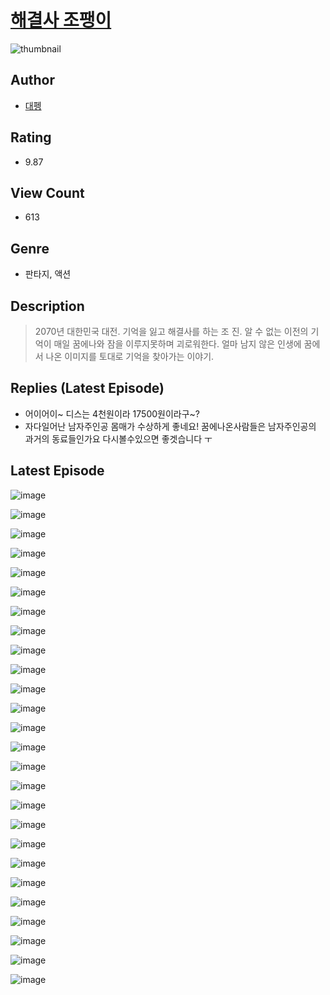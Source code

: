 # [해결사 조팽이](https://comic.naver.com/challenge/list?titleId=810774)
![thumbnail](https://image-comic.pstatic.net/user_contents_data/challenge_comic/2023/05/24/317519/upload_3544389206098142265_480x623.jpeg)

## Author
- [대펭](https://comic.naver.com/artistTitle?id=317519)

## Rating
- 9.87

## View Count
- 613

## Genre
- 판타지, 액션

## Description
> 2070년 대한민국 대전. 기억을 잃고 해결사를 하는 조 진. 알 수 없는 이전의 기억이 매일 꿈에나와 잠을 이루지못하며 괴로워한다. 얼마 남지 않은 인생에 꿈에서 나온 이미지를 토대로 기억을 찾아가는 이야기.

## Replies (Latest Episode)
- 어이어이~ 디스는 4천원이라 17500원이라구~?
- 자다일어난 남자주인공 몸매가 수상하게 좋네요! 꿈에나온사람들은 남자주인공의 과거의 동료들인가요 다시볼수있으면 좋겟습니다 ㅜ

## Latest Episode
![image](https://image-comic.pstatic.net/user_contents_data/challenge_comic/2023/05/24/317519/upload_3906362718925762658.jpeg)

![image](https://image-comic.pstatic.net/user_contents_data/challenge_comic/2023/05/24/317519/upload_4062919091637204068.jpeg)

![image](https://image-comic.pstatic.net/user_contents_data/challenge_comic/2023/05/24/317519/upload_3919649239766283873.jpeg)

![image](https://image-comic.pstatic.net/user_contents_data/challenge_comic/2023/05/24/317519/upload_7363440611970988130.jpeg)

![image](https://image-comic.pstatic.net/user_contents_data/challenge_comic/2023/05/24/317519/upload_4050197527291770980.jpeg)

![image](https://image-comic.pstatic.net/user_contents_data/challenge_comic/2023/05/24/317519/upload_7147548385713665329.jpeg)

![image](https://image-comic.pstatic.net/user_contents_data/challenge_comic/2023/05/24/317519/upload_7378645733393785143.jpeg)

![image](https://image-comic.pstatic.net/user_contents_data/challenge_comic/2023/05/24/317519/upload_3978710588328326964.jpeg)

![image](https://image-comic.pstatic.net/user_contents_data/challenge_comic/2023/05/24/317519/upload_7075214823699801697.jpeg)

![image](https://image-comic.pstatic.net/user_contents_data/challenge_comic/2023/05/24/317519/upload_3990812904272258356.jpeg)

![image](https://image-comic.pstatic.net/user_contents_data/challenge_comic/2023/05/24/317519/upload_3906367323982947383.jpeg)

![image](https://image-comic.pstatic.net/user_contents_data/challenge_comic/2023/05/24/317519/upload_3979321015719703601.jpeg)

![image](https://image-comic.pstatic.net/user_contents_data/challenge_comic/2023/05/24/317519/upload_3775816629684888886.jpeg)

![image](https://image-comic.pstatic.net/user_contents_data/challenge_comic/2023/05/24/317519/upload_7234578918709735780.jpeg)

![image](https://image-comic.pstatic.net/user_contents_data/challenge_comic/2023/05/24/317519/upload_4135824400516867127.jpeg)

![image](https://image-comic.pstatic.net/user_contents_data/challenge_comic/2023/05/24/317519/upload_4063996608653767782.jpeg)

![image](https://image-comic.pstatic.net/user_contents_data/challenge_comic/2023/05/24/317519/upload_3546692670861949285.jpeg)

![image](https://image-comic.pstatic.net/user_contents_data/challenge_comic/2023/05/24/317519/upload_3474919875199381814.jpeg)

![image](https://image-comic.pstatic.net/user_contents_data/challenge_comic/2023/05/24/317519/upload_7293355511711347255.jpeg)

![image](https://image-comic.pstatic.net/user_contents_data/challenge_comic/2023/05/24/317519/upload_4121132537184544055.jpeg)

![image](https://image-comic.pstatic.net/user_contents_data/challenge_comic/2023/05/24/317519/upload_3978196034180375601.jpeg)

![image](https://image-comic.pstatic.net/user_contents_data/challenge_comic/2023/05/26/317519/upload_7293690884249891896.jpeg)

![image](https://image-comic.pstatic.net/user_contents_data/challenge_comic/2023/05/24/317519/upload_3833797365395436130.jpeg)

![image](https://image-comic.pstatic.net/user_contents_data/challenge_comic/2023/05/24/317519/upload_3991941008272471137.jpeg)

![image](https://image-comic.pstatic.net/user_contents_data/challenge_comic/2023/05/24/317519/upload_3832903466706101303.jpeg)

![image](https://image-comic.pstatic.net/user_contents_data/challenge_comic/2023/05/24/317519/upload_3690198738086211888.jpeg)
